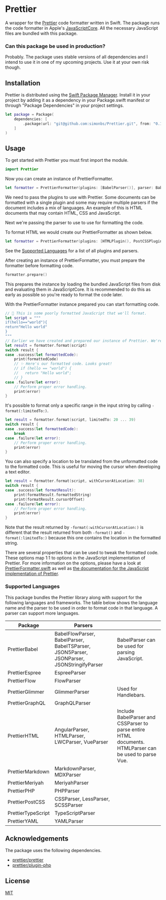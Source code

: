 # Prettier

A wrapper for the [Prettier](https://prettier.io) code formatter written in Swift.
The package runs the code formatter in Apple's [JavaScriptCore](https://developer.apple.com/documentation/javascriptcore).
All the necessary JavaScript files are bundled with this package.

### Can this package be used in production?

Probably. The package uses stable versions of all dependencies and I intend to use it in one of my upcoming projects. Use it at your own risk though.

## Installation

Prettier is distributed using the [Swift Package Manager](https://www.swift.org/package-manager/). Install it in your project by adding it as a dependency in your Package.swift manifest or through "Package Dependencies" in your project settings.

```swift
let package = Package(
    dependencies: [
        .package(url: "git@github.com:simonbs/Prettier.git", from: "0.1.0")
    ]
)
```

## Usage

To get started with Prettier you must first import the module.

```swift
import Prettier
```

Now you can create an instance of PrettierFormatter.

```swift
let formatter = PrettierFormatter(plugins: [BabelParser()], parser: BabelParser())
```

We need to pass the plugins to use with Prettier. Some documents can be formatted with a single plugin and some may require multiple parsers if the document includes a mix of languages. An example of this is HTML documents that may contain HTML, CSS and JavaScript.

Next we're passing the parser to use to use for formatting the code.

To format HTML we would create our PrettierFormatter as shown below.

```swift
let formatter = PrettierFormatter(plugins: [HTMLPlugin(), PostCSSPlugin(), BabelPlugin()] , parser: HTMLParser())
```

See the [Supported Languages](#supported-languages) for a list of all plugins and parsers.

After creating an instance of PrettierFormatter, you must prepare the formatter before formatting code.

```swift
formatter.prepare()
```

This prepares the instance by loading the bundled JavaScript files from disk and evaluating them in JavaScriptCore.
It is recommended to do this as early as possible so you're ready to format the code later.

With the PrettierFormatter instance prepared you can start formatting code.

```swift
// 💩 This is some poorly formatted JavaScript that we'll format.
let script = """
if(hello=="world"){
return"Hello world"
}
"""
// Earlier we have created and prepared our instance of Prettier. We're ready to format the JavaScript code.
let result = formatter.format(script)
switch result {
case .success(let formattedCode):
    print(formattedCode)
    // ✨ Here's our formatted code. Looks great!
    // if (hello == "world") {
    //   return "Hello world";
    // }
case .failure(let error):
    // Perform proper error handling.
    print(error)
}
```

It's possible to format only a specific range in the input string by calling `-format(:limitedTo:)`.

```swift
let result = formatter.format(script, limitedTo: 20 ... 39)
switch result {
case .success(let formattedCode):
    break
case .failure(let error):
    // Perform proper error handling.
    print(error)
}
```

You can also specify a location to be translated from the unformatted code to the formatted code.
This is useful for moving the cursor when developing a text editor.

```swift
let result = formatter.format(script, withCursorAtLocation: 38)
switch result {
case .success(let formatResult):
    print(formatResult.formattedString)
    print(formatResult.cursorOffset)
case .failure(let error):
    // Perform proper error handling.
    print(error)
}
```

Note that the result returned by `-format(:withCursorAtLocation:)` is different that the result returned
from both `-format()` and `-format(:limitedTo:)` because this one contains the location in the formatted string.

There are several properties that can be used to tweak the formatted code. These options map 1:1 to options in the JavaScript implementation of Prettier.
For more information on the options, please have a look at [PrettierFormatter.swift](https://github.com/simonbs/Prettier/blob/main/Sources/Prettier/PrettierFormatter.swift) as well as [the documentation for the JavaScript implementation of Prettier](https://prettier.io/docs/en/options.html).

### Supported Languages

This package bundles the Prettier library along with support for the following languages and frameworks. The table below shows the language name and the parser to be used in order to format code in that language. A parser can support more languages.

|Package|Parsers||
|-|-|-|
|PrettierBabel|BabelFlowParser, BabelParser, BabelTSParser, JSON5Parser, JSONParser, JSONStringifyParser|BabelParser can be used for parsing JavaScript.|
|PrettierEspree|EspreeParser||
|PrettierFlow|FlowParser||
|PrettierGlimmer|GlimmerParser|Used for Handlebars.|
|PrettierGraphQL|GraphQLParser||
|PrettierHTML|AngularParser, HTMLParser, LWCParser, VueParser|Include BabelParser and CSSParser to parse entire HTML documents. HTMLParser can be used to parse Vue.|
|PrettierMarkdown|MarkdownParser, MDXParser||
|PrettierMeriyah|MeriyahParser||
|PrettierPHP|PHPParser||
|PrettierPostCSS|CSSParser, LessParser, SCSSParser||
|PrettierTypeScript|TypeScriptParser||
|PrettierYAML|YAMLParser||

## Acknowledgements

The package uses the following dependencies.

- [prettier/prettier](https://github.com/prettier/prettier)
- [prettier/plugin-php](https://github.com/prettier/plugin-php)

## License

[MIT](https://github.com/simonbs/Prettier/blob/main/LICENSE)
